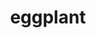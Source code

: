 ---
layout: smileys&emotion
title: eggplant
emoji: eggplant
permalink: 🍆.html
image: assets/img/3moji/eggplant.png
---